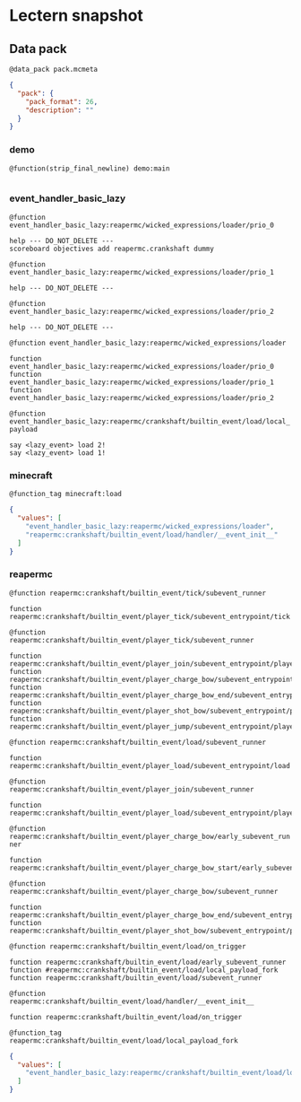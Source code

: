 # Lectern snapshot

## Data pack

`@data_pack pack.mcmeta`

```json
{
  "pack": {
    "pack_format": 26,
    "description": ""
  }
}
```

### demo

`@function(strip_final_newline) demo:main`

```mcfunction

```

### event_handler_basic_lazy

`@function event_handler_basic_lazy:reapermc/wicked_expressions/loader/prio_0`

```mcfunction
help --- DO_NOT_DELETE ---
scoreboard objectives add reapermc.crankshaft dummy
```

`@function event_handler_basic_lazy:reapermc/wicked_expressions/loader/prio_1`

```mcfunction
help --- DO_NOT_DELETE ---
```

`@function event_handler_basic_lazy:reapermc/wicked_expressions/loader/prio_2`

```mcfunction
help --- DO_NOT_DELETE ---
```

`@function event_handler_basic_lazy:reapermc/wicked_expressions/loader`

```mcfunction
function event_handler_basic_lazy:reapermc/wicked_expressions/loader/prio_0
function event_handler_basic_lazy:reapermc/wicked_expressions/loader/prio_1
function event_handler_basic_lazy:reapermc/wicked_expressions/loader/prio_2
```

`@function event_handler_basic_lazy:reapermc/crankshaft/builtin_event/load/local_payload`

```mcfunction
say <lazy_event> load 2!
say <lazy_event> load 1!
```

### minecraft

`@function_tag minecraft:load`

```json
{
  "values": [
    "event_handler_basic_lazy:reapermc/wicked_expressions/loader",
    "reapermc:crankshaft/builtin_event/load/handler/__event_init__"
  ]
}
```

### reapermc

`@function reapermc:crankshaft/builtin_event/tick/subevent_runner`

```mcfunction
function reapermc:crankshaft/builtin_event/player_tick/subevent_entrypoint/tick
```

`@function reapermc:crankshaft/builtin_event/player_tick/subevent_runner`

```mcfunction
function reapermc:crankshaft/builtin_event/player_join/subevent_entrypoint/player_tick
function reapermc:crankshaft/builtin_event/player_charge_bow/subevent_entrypoint/player_tick
function reapermc:crankshaft/builtin_event/player_charge_bow_end/subevent_entrypoint/player_tick
function reapermc:crankshaft/builtin_event/player_shot_bow/subevent_entrypoint/player_tick
function reapermc:crankshaft/builtin_event/player_jump/subevent_entrypoint/player_tick
```

`@function reapermc:crankshaft/builtin_event/load/subevent_runner`

```mcfunction
function reapermc:crankshaft/builtin_event/player_load/subevent_entrypoint/load
```

`@function reapermc:crankshaft/builtin_event/player_join/subevent_runner`

```mcfunction
function reapermc:crankshaft/builtin_event/player_load/subevent_entrypoint/player_join
```

`@function reapermc:crankshaft/builtin_event/player_charge_bow/early_subevent_runner`

```mcfunction
function reapermc:crankshaft/builtin_event/player_charge_bow_start/early_subevent_entrypoint/player_charge_bow
```

`@function reapermc:crankshaft/builtin_event/player_charge_bow/subevent_runner`

```mcfunction
function reapermc:crankshaft/builtin_event/player_charge_bow_end/subevent_entrypoint/player_charge_bow
function reapermc:crankshaft/builtin_event/player_shot_bow/subevent_entrypoint/player_charge_bow
```

`@function reapermc:crankshaft/builtin_event/load/on_trigger`

```mcfunction
function reapermc:crankshaft/builtin_event/load/early_subevent_runner
function #reapermc:crankshaft/builtin_event/load/local_payload_fork
function reapermc:crankshaft/builtin_event/load/subevent_runner
```

`@function reapermc:crankshaft/builtin_event/load/handler/__event_init__`

```mcfunction
function reapermc:crankshaft/builtin_event/load/on_trigger
```

`@function_tag reapermc:crankshaft/builtin_event/load/local_payload_fork`

```json
{
  "values": [
    "event_handler_basic_lazy:reapermc/crankshaft/builtin_event/load/local_payload"
  ]
}
```
